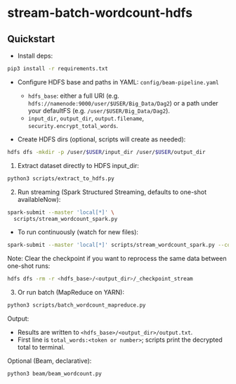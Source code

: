 # stream-batch-wordcount-hdfs

## Quickstart

- Install deps:
```bash
pip3 install -r requirements.txt
```

- Configure HDFS base and paths in YAML: `config/beam-pipeline.yaml`
  - `hdfs_base`: either a full URI (e.g. `hdfs://namenode:9000/user/$USER/Big_Data/Dag2`) or a path under your defaultFS (e.g. `/user/$USER/Big_Data/Dag2`).
  - `input_dir`, `output_dir`, `output.filename`, `security.encrypt_total_words`.

- Create HDFS dirs (optional, scripts will create as needed):
```bash
hdfs dfs -mkdir -p /user/$USER/input_dir /user/$USER/output_dir
```

1) Extract dataset directly to HDFS input_dir:
```bash
python3 scripts/extract_to_hdfs.py
```

2) Run streaming (Spark Structured Streaming, defaults to one-shot availableNow):
```bash
spark-submit --master 'local[*]' \
  scripts/stream_wordcount_spark.py
```

- To run continuously (watch for new files):
```bash
spark-submit --master 'local[*]' scripts/stream_wordcount_spark.py --continuous
```

Note: Clear the checkpoint if you want to reprocess the same data between one-shot runs:
```bash
hdfs dfs -rm -r <hdfs_base>/<output_dir>/_checkpoint_stream
```

3) Or run batch (MapReduce on YARN):
```bash
python3 scripts/batch_wordcount_mapreduce.py
```

Output:
- Results are written to `<hdfs_base>/<output_dir>/output.txt`.
- First line is `total_words:<token or number>`; scripts print the decrypted total to terminal.

Optional (Beam, declarative):
```bash
python3 beam/beam_wordcount.py
```